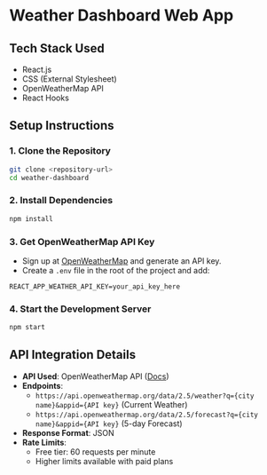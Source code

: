 # Weather Dashboard Web App

## Tech Stack Used
- React.js
- CSS (External Stylesheet)
- OpenWeatherMap API
- React Hooks

## Setup Instructions

### 1. Clone the Repository
```sh
git clone <repository-url>
cd weather-dashboard
```

### 2. Install Dependencies
```sh
npm install
```

### 3. Get OpenWeatherMap API Key
- Sign up at [OpenWeatherMap](https://openweathermap.org/) and generate an API key.
- Create a `.env` file in the root of the project and add:
```env
REACT_APP_WEATHER_API_KEY=your_api_key_here
```

### 4. Start the Development Server
```sh
npm start
```

## API Integration Details

- **API Used**: OpenWeatherMap API ([Docs](https://openweathermap.org/api))
- **Endpoints**:
  - `https://api.openweathermap.org/data/2.5/weather?q={city name}&appid={API key}` (Current Weather)
  - `https://api.openweathermap.org/data/2.5/forecast?q={city name}&appid={API key}` (5-day Forecast)
- **Response Format**: JSON
- **Rate Limits**:
  - Free tier: 60 requests per minute
  - Higher limits available with paid plans

